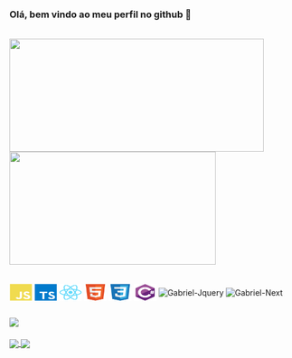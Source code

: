 
### Olá, bem vindo ao meu perfil no github 👋

<div style="display: inline_block"><br>
  <a style="display:inline-block;" href="https://github.com/Gabrielgarg">
    <img align="center" width="450" height=200 src="https://github-readme-stats.vercel.app/api?username=Gabrielgarg&show_icons=true&theme=tokyonight" />
  </a>
 <a href="https://github.com/Gabrielgarg">
    <img align="center" height=200 width="365" align="center" src="https://github-readme-stats.vercel.app/api/top-langs?username=Gabrielgarg&layout=compact&langs_count=8&card_width=320&theme=tokyonight" />
  </a>
</div>
<br>

<div style="display: inline_block"><br>
  <img align="center" alt="Gabriel-Js" height="30" width="40" src="https://raw.githubusercontent.com/devicons/devicon/master/icons/javascript/javascript-plain.svg">
  <img align="center" alt="Gabriel-Ts" height="30" width="40" src="https://raw.githubusercontent.com/devicons/devicon/master/icons/typescript/typescript-plain.svg">
  <img align="center" alt="Gabriel-React" height="30" width="40" src="https://raw.githubusercontent.com/devicons/devicon/master/icons/react/react-original.svg">
  <img align="center" alt="Gabriel-HTML" height="30" width="40" src="https://raw.githubusercontent.com/devicons/devicon/master/icons/html5/html5-original.svg">
  <img align="center" alt="Gabriel-CSS" height="30" width="40" src="https://raw.githubusercontent.com/devicons/devicon/master/icons/css3/css3-original.svg">
  <img align="center" alt="Gabriel-Csharp" height="30" width="40" src="https://raw.githubusercontent.com/devicons/devicon/master/icons/csharp/csharp-original.svg">
  <img align="center" alt="Gabriel-Jquery" height="30" width="40" src="https://cdn.jsdelivr.net/gh/devicons/devicon@latest/icons/jquery/jquery-original-wordmark.svg" />
  <img align="center" alt="Gabriel-Next" height="30" width="40" src="https://cdn.jsdelivr.net/gh/devicons/devicon@latest/icons/nextjs/nextjs-original-wordmark.svg" />

</div>

  ##
 
<div> 
  <a href="https://www.linkedin.com/in/gabriel-garuthi" target="_blank"><img src="https://img.shields.io/badge/-LinkedIn-%230077B5?style=for-the-badge&logo=linkedin&logoColor=white" target="_blank"></a> 
</div>
<br>

<a href="https://github.com/Gabrielgarg">
  <img align="center" src="https://github-readme-stats.vercel.app/api/pin/?username=Gabrielgarg&repo=Gabrielgarg" />
</a>
<a href="https://github.com/Gabrielgarg/projeto-intregador-back">
  <img align="center" src="https://github-readme-stats.vercel.app/api/pin/?username=Gabrielgarg&repo=projeto-intregador-back" />
</a>

